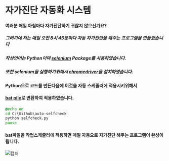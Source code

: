 <!--heading-->
# 자가진단 자동화 시스템
#### 여러분 매일 아침마다 자가진단하기 귀찮지 않으신가요?
##### 그러기에 저는 매일 오전 8시 45분마다 자동 자가진단을 해주는 프로그램을 만들었습니다
##### 작성언어는 **Python**이며 [selenium](https://hogni.tistory.com/76) Package를 사용하였습니다.
##### 또한 selenium을 실행하기위해서 [chromedriver](https://chromedriver.chromium.org/downloads)을 설치하였습니다.
#### Python으로 코드를 만든다음에 이것을 자동 스케줄러에 적용시키위해서
#### [bat pile](https://ko.wikipedia.org/wiki/%EB%B0%B0%EC%B9%98_%ED%8C%8C%EC%9D%BC)로 변환하여 적용하였습니다.
```bat
@echo on
cd C:\Github\auto-selfcheck
python selfcheck.py
pause
```
#### bat파일을 작업스케줄러에 적용하면 매일 자동으로 자가진단 해주는 프로그램이 완성이 됩니다.
![캡처](https://user-images.githubusercontent.com/61940768/121277812-5c48d680-c90c-11eb-87d0-680df8ee6b22.PNG)


